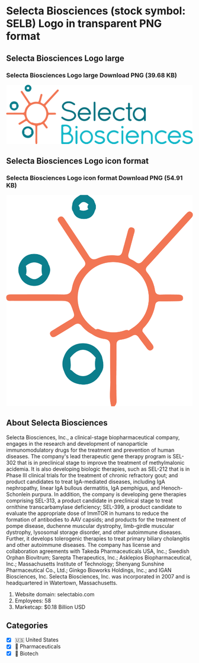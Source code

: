 # Selecta Biosciences (stock symbol: SELB) Logo in transparent PNG format

## Selecta Biosciences Logo large

### Selecta Biosciences Logo large Download PNG (39.68 KB)

![Selecta Biosciences Logo large Download PNG (39.68 KB)](/img/orig/SELB_BIG-eb75f9db.png)

## Selecta Biosciences Logo icon format

### Selecta Biosciences Logo icon format Download PNG (54.91 KB)

![Selecta Biosciences Logo icon format Download PNG (54.91 KB)](/img/orig/SELB-da251763.png)

## About Selecta Biosciences

Selecta Biosciences, Inc., a clinical-stage biopharmaceutical company, engages in the research and development of nanoparticle immunomodulatory drugs for the treatment and prevention of human diseases. The company's lead therapeutic gene therapy program is SEL-302 that is in preclinical stage to improve the treatment of methylmalonic acidemia. It is also developing biologic therapies, such as SEL-212 that is in Phase III clinical trials for the treatment of chronic refractory gout; and product candidates to treat IgA-mediated diseases, including IgA nephropathy, linear IgA bullous dermatitis, IgA pemphigus, and Henoch-Schonlein purpura. In addition, the company is developing gene therapies comprising SEL-313, a product candidate in preclinical stage to treat ornithine transcarbamylase deficiency; SEL-399, a product candidate to evaluate the appropriate dose of ImmTOR in humans to reduce the formation of antibodies to AAV capsids; and products for the treatment of pompe disease, duchenne muscular dystrophy, limb-girdle muscular dystrophy, lysosomal storage disorder, and other autoimmune diseases. Further, it develops tolerogenic therapies to treat primary biliary cholangitis and other autoimmune diseases. The company has license and collaboration agreements with Takeda Pharmaceuticals USA, Inc.; Swedish Orphan Biovitrum; Sarepta Therapeutics, Inc.; Asklepios Biopharmaceutical, Inc.; Massachusetts Institute of Technology; Shenyang Sunshine Pharmaceutical Co., Ltd.; Ginkgo Bioworks Holdings, Inc.; and IGAN Biosciences, Inc. Selecta Biosciences, Inc. was incorporated in 2007 and is headquartered in Watertown, Massachusetts.

1. Website domain: selectabio.com
2. Employees: 58
3. Marketcap: $0.18 Billion USD


## Categories
- [x] 🇺🇸 United States
- [x] 💊 Pharmaceuticals
- [x] 🧬 Biotech
